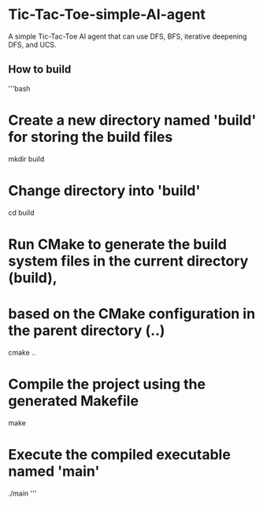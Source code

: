 # Tic-Tac-Toe-simple-AI-agent
A simple Tic-Tac-Toe AI agent that can use DFS, BFS, iterative deepening DFS, and UCS.

## How to build
'''bash
# Create a new directory named 'build' for storing the build files
mkdir build

# Change directory into 'build'
cd build

# Run CMake to generate the build system files in the current directory (build),
# based on the CMake configuration in the parent directory (..)
cmake ..

# Compile the project using the generated Makefile
make

# Execute the compiled executable named 'main'
./main
'''
